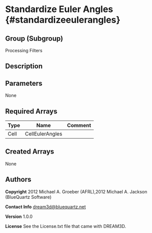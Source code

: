 Standardize Euler Angles {#standardizeeulerangles}
======

## Group (Subgroup) ##
Processing Filters

## Description ##

## Parameters ## 
None

## Required Arrays ##

| Type | Name | Comment |
|------|------|---------|
| Cell | CellEulerAngles |  |

## Created Arrays ##
None

## Authors ##

**Copyright** 2012 Michael A. Groeber (AFRL),2012 Michael A. Jackson (BlueQuartz Software)

**Contact Info** dream3d@bluequartz.net

**Version** 1.0.0

**License**  See the License.txt file that came with DREAM3D.



